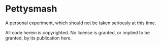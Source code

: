 # Pettysmash

A personal experiment, which should not be taken seriously at this time.

All code herein is copyrighted.  No license is granted, or implied to be granted, by its publication here.